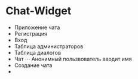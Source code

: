 # Chat-Widget

* Приложение чата
* Регистрация
* Вход
* Таблица администраторов
* Таблица диалогов
* Чат
⋅⋅⋅ Анонимный пользвователь вводит имя
* Создание чата
* 

